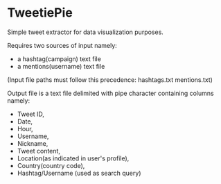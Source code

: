 # TweetiePie
Simple tweet extractor for data visualization purposes. 

Requires two sources of input namely:
- a hashtag(campaign) text file
- a mentions(username) text file

(Input file paths must follow this precedence: hashtags.txt mentions.txt)

Output file is a text file delimited with pipe character containing columns namely:
- Tweet ID,
- Date,
- Hour,
- Username,
- Nickname,
- Tweet content,
- Location(as indicated in user's profile),
- Country(country code),
- Hashtag/Username (used as search query)
